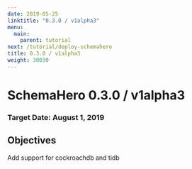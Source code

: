 ```yaml
---
date: 2019-05-25
linktitle: "0.3.0 / v1alpha3"
menu:
  main:
    parent: tutorial
next: /tutorial/deploy-schemahero
title: 0.3.0 / v1alpha3
weight: 30030
---
```


# SchemaHero 0.3.0 / v1alpha3

### Target Date: August 1, 2019

## Objectives

Add support for cockroachdb and tidb


